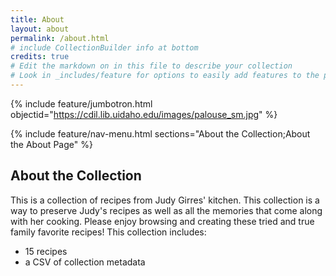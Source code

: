 ```yaml
---
title: About
layout: about
permalink: /about.html
# include CollectionBuilder info at bottom
credits: true
# Edit the markdown on in this file to describe your collection
# Look in _includes/feature for options to easily add features to the page
---
```


{% include feature/jumbotron.html objectid="https://cdil.lib.uidaho.edu/images/palouse_sm.jpg" %}

{% include feature/nav-menu.html sections="About the Collection;About the About Page" %}

## About the Collection

This is a collection of recipes from Judy Girres' kitchen. This collection is a way to preserve Judy's recipes as well as all the memories that come along with her cooking. Please enjoy browsing and creating these tried and true family favorite recipes! 
This collection includes: 
- 15 recipes
- a CSV of collection metadata 

